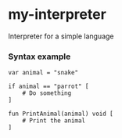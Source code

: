 # my-interpreter
Interpreter for a simple language

### Syntax example

```
var animal = "snake"

if animal == "parrot" [
    # Do something
]

fun PrintAnimal(animal) void [
    # Print the animal
]
```
